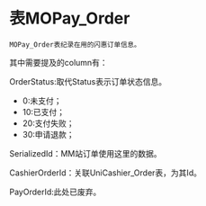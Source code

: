 # 表MOPay_Order

    MOPay_Order表纪录在用的闪惠订单信息。

其中需要提及的column有：

OrderStatus:取代Status表示订单状态信息。
* 0:未支付；
* 10:已支付；
* 20:支付失败；
* 30:申请退款；


SerializedId：MM站订单使用这里的数据。

CashierOrderId：关联UniCashier_Order表，为其Id。

PayOrderId:此处已废弃。